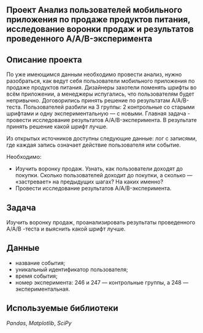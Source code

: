 ## Проект Анализ пользователей мобильного приложения по продаже продуктов питания, исследование воронки продаж и результатов проведенного A/A/B-эксперимента
## Oписание проекта
По уже имеющимся данным необходимо провести анализ, нужно разобраться, как ведут себя пользователи мобильного приложения по продаже продуктов питания.
Дизайнеры захотели поменять шрифты во всём приложении, а менеджеры испугались, что пользователям будет непривычно. Договорились принять решение по результатам A/A/B-теста. Пользователей разбили на 3 группы: 2 контрольные со старыми шрифтами и одну экспериментальную — с новыми. Главная задача - провести исследование результатов A/A/B-эксперимента. В результате принять решение какой шрифт лучше.

Из открытых источников доступны следующие данные: лог с записями, где каждая запись означает действие пользователя или событие.

Необходимо:

* Изучить воронку продаж. Узнать, как пользователи доходят до покупки. Сколько пользователей доходит до покупки, а сколько — «застревает» на предыдущих шагах? На каких именно?
* Провести исследование результатов A/A/B-эксперимента.
## Задача
Изучить воронку продаж, проанализировать результаты проведенного A/A/B -теста и выяснить какой шрифт лучше.
## Данные
* название события;
* уникальный идентификатор пользователя;
* время события;
* номер эксперимента: 246 и 247 — контрольные группы, а 248 — экспериментальная.
## Используемые библиотеки
*Pandas*, *Matplotlib*, *SciPy*
